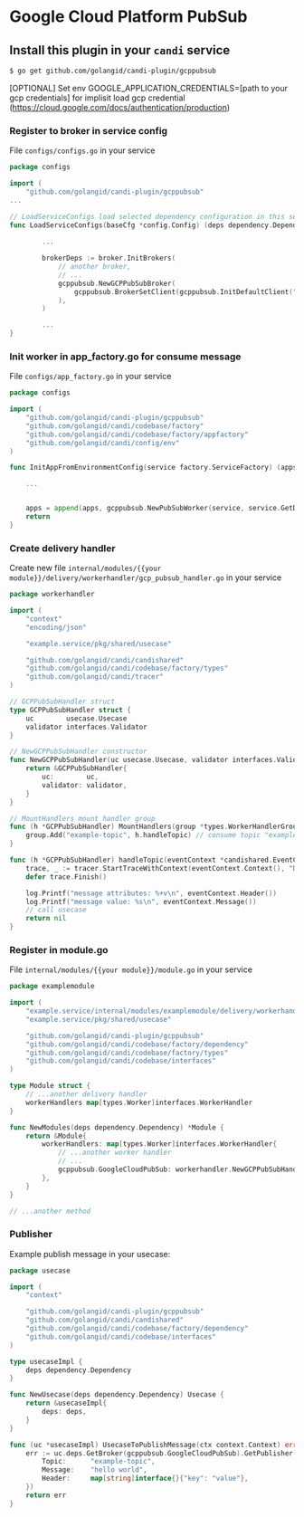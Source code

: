 # Google Cloud Platform PubSub

## Install this plugin in your `candi` service

```sh
$ go get github.com/golangid/candi-plugin/gcppubsub
```

[OPTIONAL] Set env GOOGLE_APPLICATION_CREDENTIALS=[path to your gcp credentials] for implisit load gcp credential (https://cloud.google.com/docs/authentication/production)

### Register to broker in service config

File `configs/configs.go` in your service

```go
package configs

import (
    "github.com/golangid/candi-plugin/gcppubsub"
...

// LoadServiceConfigs load selected dependency configuration in this service
func LoadServiceConfigs(baseCfg *config.Config) (deps dependency.Dependency) {
	
		...

		brokerDeps := broker.InitBrokers(
			// another broker,
			// ...
			gcppubsub.NewGCPPubSubBroker(
				gcppubsub.BrokerSetClient(gcppubsub.InitDefaultClient("[your gcp project id]", "[your credentials path]")),
			),
		)

		... 
}
```

### Init worker in app_factory.go for consume message

File `configs/app_factory.go` in your service

```go
package configs

import (
	"github.com/golangid/candi-plugin/gcppubsub"
	"github.com/golangid/candi/codebase/factory"
	"github.com/golangid/candi/codebase/factory/appfactory"
	"github.com/golangid/candi/config/env"
)

func InitAppFromEnvironmentConfig(service factory.ServiceFactory) (apps []factory.AppServerFactory) {

	...


	apps = append(apps, gcppubsub.NewPubSubWorker(service, service.GetDependency().GetBroker(gcppubsub.GoogleCloudPubSub), "[your-consumer/subscriber-group-id]"))
	return
}
```

### Create delivery handler

Create new file `internal/modules/{{your module}}/delivery/workerhandler/gcp_pubsub_handler.go` in your service

```go
package workerhandler

import (
	"context"
	"encoding/json"

	"example.service/pkg/shared/usecase"

	"github.com/golangid/candi/candishared"
	"github.com/golangid/candi/codebase/factory/types"
	"github.com/golangid/candi/tracer"
)

// GCPPubSubHandler struct
type GCPPubSubHandler struct {
	uc        usecase.Usecase
	validator interfaces.Validator
}

// NewGCPPubSubHandler constructor
func NewGCPPubSubHandler(uc usecase.Usecase, validator interfaces.Validator) *GCPPubSubHandler {
	return &GCPPubSubHandler{
		uc:        uc,
		validator: validator,
	}
}

// MountHandlers mount handler group
func (h *GCPPubSubHandler) MountHandlers(group *types.WorkerHandlerGroup) {
	group.Add("example-topic", h.handleTopic) // consume topic "example-topic"
}

func (h *GCPPubSubHandler) handleTopic(eventContext *candishared.EventContext) error {
	trace, _ := tracer.StartTraceWithContext(eventContext.Context(), "DeliveryGCPPubSub:HandleTopic")
	defer trace.Finish()

	log.Printf("message attributes: %+v\n", eventContext.Header())
	log.Printf("message value: %s\n", eventContext.Message())
	// call usecase
	return nil
}
```

### Register in module.go

File `internal/modules/{{your module}}/module.go` in your service

```go
package examplemodule

import (
	"example.service/internal/modules/examplemodule/delivery/workerhandler"
	"example.service/pkg/shared/usecase"

	"github.com/golangid/candi-plugin/gcppubsub"
	"github.com/golangid/candi/codebase/factory/dependency"
	"github.com/golangid/candi/codebase/factory/types"
	"github.com/golangid/candi/codebase/interfaces"
)

type Module struct {
	// ...another delivery handler
	workerHandlers map[types.Worker]interfaces.WorkerHandler
}

func NewModules(deps dependency.Dependency) *Module {
	return &Module{
		workerHandlers: map[types.Worker]interfaces.WorkerHandler{
			// ...another worker handler
			// ...
			gcppubsub.GoogleCloudPubSub: workerhandler.NewGCPPubSubHandler(usecase.GetSharedUsecase(), deps.GetValidator()),
		},
	}
}

// ...another method
```

### Publisher

Example publish message in your usecase:

```go
package usecase

import (
	"context"

	"github.com/golangid/candi-plugin/gcppubsub"
	"github.com/golangid/candi/candishared"
	"github.com/golangid/candi/codebase/factory/dependency"
	"github.com/golangid/candi/codebase/interfaces"
)

type usecaseImpl {
	deps dependency.Dependency
}

func NewUsecase(deps dependency.Dependency) Usecase {
	return &usecaseImpl{
		deps: deps,
	}
}

func (uc *usecaseImpl) UsecaseToPublishMessage(ctx context.Context) error {
	err := uc.deps.GetBroker(gcppubsub.GoogleCloudPubSub).GetPublisher().PublishMessage(ctx, &candishared.PublisherArgument{
		Topic:		"example-topic",
		Message:	"hello world",
		Header:		map[string]interface{}{"key": "value"},
	})
	return err
}
```
